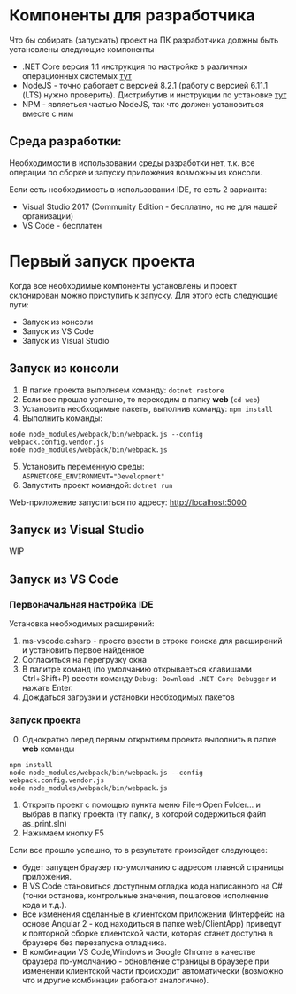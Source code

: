 # Компоненты для разработчика
Что бы собирать (запускать) проект на ПК разработчика должны быть установлены следующие компоненты

- .NET Core версия 1.1 инструкция по настройке в различных операционных системых [тут](https://www.microsoft.com/net/core)
- NodeJS - точно работает с версией 8.2.1 (работу с версией 6.11.1 (LTS) нужно проверить). Дистрибутив и инструкции по установке [тут](https://nodejs.org/)
- NPM - являеться частью NodeJS, так что должен установиться вместе с ним

## Среда разработки:
Необходимости в использовании среды разработки нет, т.к. все операции по сборке и запуску приложения возможны из консоли.

Если есть необходимость в использовании IDE, то есть 2 варианта:

- Visual Studio 2017 (Community Edition - бесплатно, но не для нашей организации)
- VS Code - бесплатен

# Первый запуск проекта

Когда все необходимые компоненты установлены и проект склонирован можно приступить к запуску. Для этого есть следующие пути:

- Запуск из консоли
- Запуск из VS Code
- Запуск из Visual Studio

## Запуск из консоли

1. В папке проекта выполняем команду: `dotnet restore`
2. Если все прошло успешно, то переходим в папку **web** (`cd web`)
3. Установить необходимые пакеты, выполнив команду: `npm install`
4. Выполнить команды:
```
node node_modules/webpack/bin/webpack.js --config webpack.config.vendor.js
node node_modules/webpack/bin/webpack.js 
```
5. Установить переменную среды:  `ASPNETCORE_ENVIRONMENT="Development"`
5. Запустить проект командой: `dotnet run`

Web-приложение запуститься по адресу: [http://localhost:5000](http://localhost:5000)

## Запуск из Visual Studio

WIP

## Запуск из VS Code

### Первоначальная настройка IDE

Установка необходимых расширений:

1.  ms-vscode.csharp - просто ввести в строке поиска для расширений и установить первое найденное
2.  Согласиться на перегрузку окна
3.  В палитре команд (по умолчанию открываеться клавишами Ctrl+Shift+P) ввести команду `Debug: Download .NET Core Debugger` и нажать Enter.
4. Дождаться загрузки и установки необходимых пакетов

### Запуск проекта

0. Однократно перед первым открытием проекта выполнить в папке **web** команды 
```
npm install
node node_modules/webpack/bin/webpack.js --config webpack.config.vendor.js
node node_modules/webpack/bin/webpack.js 
```
1. Открыть проект с помощью пункта меню File->Open Folder... и выбрав в папку проекта (ту папку, в которой содержиться файл as_print.sln)
2. Нажимаем кнопку F5
 
Если все прошло успешно, то в результате произойдет следующее:

- будет запущен браузер по-умолчанию с адресом главной страницы приложения. 
- В VS Code становиться доступным отладка кода написанного на C# (точки останова, контрольные значения, пошаговое исполнение кода и т.д.). 
- Все изменения сделанные в клиентском приложении (Интерфейс на основе Angular 2 - код находиться в папке web/ClientApp) приведут к повторной сборке клиентской части, которая станет доступна в браузере без перезапуска отладчика.
- В комбинации VS Code,Windows и Google Chrome в качестве браузера по-умолчанию - обновление страницы в браузере при изменении клиентской части происходит автоматически (возможно что и другие комбинации работают аналогично).



